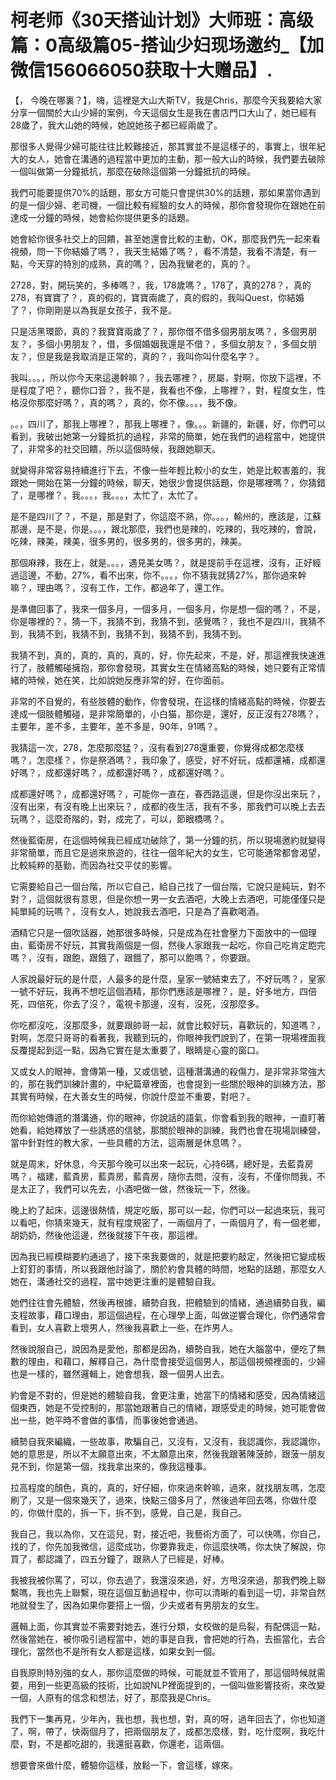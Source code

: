 # 柯老师《30天搭讪计划》大师班：高级篇：0高级篇05-搭讪少妇现场邀约_【加微信156066050获取十大赠品】.

【， 今晚在哪裏？】，嗨，這裡是大山大斯TV，我是Chris，那麼今天我要給大家分享一個關於大山少婦的案例，今天這個女生是我在書店門口大山了，她已經有28歲了，我大山她的時候，她說她孩子都已經兩歲了。

那很多人覺得少婦可能往往比較難接近，那其實並不是這樣子的，事實上，很年紀大的女人，她會在溝通的過程當中更加的主動，那一般大山的時候，我們要去破除一個叫做第一分鐘抵抗，那麼在破除這個第一分鐘抵抗的時候。

我們可能要提供70%的話題，那女方可能只會提供30%的話題，那如果當你遇到的是一個少婦、老司機，一個比較有經驗的女人的時候，那你會發現你在跟她在前達成一分鐘的時候，她會給你提供更多的話題。

她會給你很多社交上的回饋，甚至她還會比較的主動，OK，那麼我們先一起來看視頻，問一下你結婚了嗎？，我天生結婚了嗎？，看不清楚，我看不清楚，有一點，今天穿的特別的成熟，真的嗎？，因為我蠻老的，真的？。

2728，對，開玩笑的，多棒嗎？，我，178歲嗎？，178了，真的278？，真的278，有寶寶了？，真的假的，寶寶兩歲了，真的假的，我叫Quest，你結婚了？，你剛剛是以為我是女孩子，我不是。

只是活黑環節，真的？我寶寶兩歲了？，那你借不借多個男朋友嗎？，多個男朋友？，多個小男朋友？，借，多個婚姻我還是不借？，多個女朋友？，多個女朋友？，但是我是我取消是正常的，真的？，我叫你叫什麼名字？。

我叫。。。，所以你今天來這邊幹嘛？，我去哪裡？，房屬，對啊，你放下這裡，不是程度了吧？，聽你口音？，我不是，我看也不像，上哪裡？，對，程度女生，性格沒你那麼好嗎？，真的嗎？，真的，你不像。。。，我不像。

。。，四川了，那我上哪裡？，那我上哪裡？，像。。。新疆的，新疆，好，你們可以看到，我破出她第一分鐘抵抗的過程，非常的簡單，她在我們的過程當中，她提供了，非常多的社交回饋，所以這個時候，我跟她聊天。

就變得非常容易持續進行下去，不像一些年輕比較小的女生，她是比較害羞的，我跟她一開始在第一分鐘的時候，聊天，她很少會提供話題，你是哪裡嗎？，你猜錯了，是哪裡？，我。。。，我。。。，太忙了，太忙了。

是不是四川了？，不是，那是對了，你這麼不熟，你。。。，輸州的，應該是，江蘇那邊，是不是，你是。。。，跟北那麼，我們也是辣的，吃辣的，我吃辣的，會說，吃辣，辣美，辣美，很多男的，很多男的，很多男的，辣美。

那個麻辣，我在上，就是。。。，遇見美女嗎？，就是提前手在這裡，沒有，正好經過這邊，不動，27%，看不出來，你不。。。，你不猜我就猜27%，那你過來幹嘛？，理由嗎？，沒有工作，工作，都過年了，還工作。

是準備回事了，我來一個多月，一個多月，一個多月，你是想一個的嗎？，不是，你是哪裡的？，猜一下，我猜不到，我猜不到，感覺嗎？，我也不是四川，我猜不到，我猜不到，我猜不到，我猜不到，我猜不到，我猜不到。

我猜不到，真的，真的，真的，真的，好，你先起來，不是，好，那這裡我快速進行了，肢體觸碰擁抱，那你會發現，其實女生在情緒高點的時候，她只要有正常情緒的時候，她在笑，比如說她反應非常的好，在你面前。

非常的不自覺的，有些肢體的動作，你會發現，在這樣的情緒高點的時候，你要去達成一個肢體觸碰，是非常簡單的，小白猫，那你是，還好，反正沒有278嗎？，主要年，差不多，主要年，差不多是，90年，91嗎？。

我猜這一次，278，怎麼那麼猛？，沒有看到278還重要，你覺得成都怎麼樣嗎？，怎麼樣？，你是祭酒嗎？，我印象了，感受，好不好玩，成都還補，成都還好嗎？，成都還好嗎？，成都還好嗎？，成都還好嗎？。

成都還好嗎？，成都還好嗎？，可能你一直在，春西路這邊，但是你沒出來玩？，沒有出來，有沒有晚上出來玩？，成都的夜生活，我有不多，那我們可以晚上去去玩嗎？，這麼奇階的，對，成完了，可以，節眼橋嗎？。

然後藍衛房，在這個時候我已經成功破除了，第一分鐘的抗，所以現場邀約就變得非常簡單，而且它是過來旅遊的，往往一個年紀大的女生，它可能通常都會渴望，比較純粹的基勤，而因為社交平仗的影響。

它需要給自己一個台階，所以它自己，給自己找了一個台階，它說只是純玩，對不對？，這個就很有意思，但是你想一男一女去酒吧，大晚上去酒吧，可能僅僅只是純單純的玩嗎？，沒有女人，她說我去酒吧，只是為了喜歡喝酒。

酒精它只是一個吹話器，她那很多時候，只是成為在社會壓力下面放中的一個理由，藍衛房不好玩，其實我兩個是一個，然後人家跟我一起吃，你自己吃肯定飽完嗎？，沒有，跟飽，跟餓了，跟餓了，那可以飽嗎？，你要跟。

人家說最好玩的是什麼，人最多的是什麼，皇家一號結束去了，不好玩嗎？，皇家一號不好玩，我再不想吃這個酒精，那你們應該是哪裡？，是，好多地方，四倍死，四倍死，你去了沒？，電視卡那邊，沒有，沒死，沒那麼多。

你吃都沒吃，沒那麼多，就要跟帥哥一起，就會比較好玩，喜歡玩的，知道嗎？，對啊，怎麼只哥哥的看著我，我聽到玩的，你眼神我們說到了，在第一現場裡面我反覆提起到這一點，因為它實在是太重要了，眼睛是心靈的窗口。

又或女人的眼神，會傳第一種，又或信號，這種潛溝通的殺傷力，是非常非常強大的，那在我們訓練計畫的，中紀篇章裡面，也會提到一些關於眼神的訓練方法，那其實有時候，在大善女生的時候，你說什麼並不重要，對吧？。

而你給她傳遞的潛溝通，你的眼神，你說話的語氣，你會看到我的眼神，一直盯著她看，給她釋放了一些誘惑的信號，那關於眼神的訓練，我們也會在現場訓練營，當中針對性的教大家，一些具體的方法，這兩層是休息嗎？。

就是周末，好休息，今天那今晚可以出來一起玩，心持6碼，總好是，去藍貴房嗎？，福建，藍貴房，藍貴房，藍貴房，隨你去問，沒有，沒有，不僅你問我，不是太正了，我們可以先去，小酒吧做一做，然後玩一下，然後。

晚上約了起床，這邊很熱情，規定吃飯，那可以一起，你們可以一起過來玩，我可以看吧，你猜來幾天，就有程度規密了，一兩個月了，一兩個月了，有一個老鄉，胡奶奶，然後他這邊，然後就接下午夜，那這裡。

因為我已經模糊要約通過了，接下來我要做的，就是把要約敲定，然後把它變成板上釘釘的事情，所以我跟他討論了，關於約會具體的時間，地點的話題，那麼女人她在，溝通社交的過程，當中她更注重的是體驗自我。

她們往往會先體驗，然後再根據，續勢自我，把體驗到的情緒，通過續勢自我，編支程故事，藉口理由，那這個過程，在心理學上面，叫做逆響合理化，你們通常會看到，女人喜歡上壞男人，然後我喜歡上一些，在炸男人。

然後說服自己，說因為是愛他，那都是因為，續勢自我，她在大腦當中，便吃了無數的理由，和藉口，解釋自己，為什麼會接受這個男人，那這個視頻裡面的，少婦也是一樣的，雖然邏輯上，她會想我，跟一個男人出去。

約會是不對的，但是她的體驗自我，會更注重，她當下的情緒和感受，因為情緒這個東西，她是不受控制的，那當她跟著自己的情緒，跟感受走的時候，她可能會做出一些，她平時不會做的事情，而事後她會通過。

續勢自我來編織，一些故事，欺騙自己，又沒有，又沒有，我認識你，我認識你，她的意思是，所以不太願意出來，不太願意出來，然後我跟著陳菠帥，跟菠一朋友見不到，你是第一個，找我拿出來的，像我這種事。

拉高程度的顏色，真的，真的，好仔細，你來過來幹嘛，過來，就找朋友嗎，怎麼刷了，又是一個來幾天了，過來，快點三個多月了，然後過年回去嗎，你做什麼的，你做什麼的，拆一下，拆不到，感覺，自己是，我自己。

我自己，我以為你，又在這兒，對，接近吧，我藝術方面了，可以快嗎，你自己，找的了，你先加我微信，這麼成功，你要靠我走，你這麼快嗎，你太快了解說，你買了，都認識了，四五分鐘了，跟熟人了已經是，好棒。

我被我被你罵了，可以，你去過了，我還沒來過，好，方甩沒來過，那我們晚上聯繫嗎，我也先上聯繫，現在這個互動過程中，你可以清晰的看到這一切，非常自然地就發生了，因為如果你要搭上一個，少夫或者有男朋友的女生。

邏輯上面，你其實並不需要對她去，進行分類，女校做的是烏裂，有配偶這一點，然後當她在，被你吸引過程當中，她的事是自我，會把她的行為，去振當化，去合理化，當然也不是所有女人都是這樣，如果女到一個。

自我原則特別強的女人，那你這麼做的時候，可能就並不管用了，那這個時候就需要，用到一些更高級的技術，比如說NLP裡面提到的，一個叫做影響技術，來改變一個，人原有的信念和想法，好了，那麼我是Chris。

我們下一集再見，少年內，我也想，我也想，對，真的呀，過年回去了，你也知道了，啊，帶了，快兩個月了，把兩個朋友了，成都怎麼樣，對，吃什麼啊，我吃什麼，對，不是都吃甜的，我還挺喜歡，你還老，這兩個。

想要會來做什麼，體驗你這樣，放鬆一下，會這樣，嫁來。